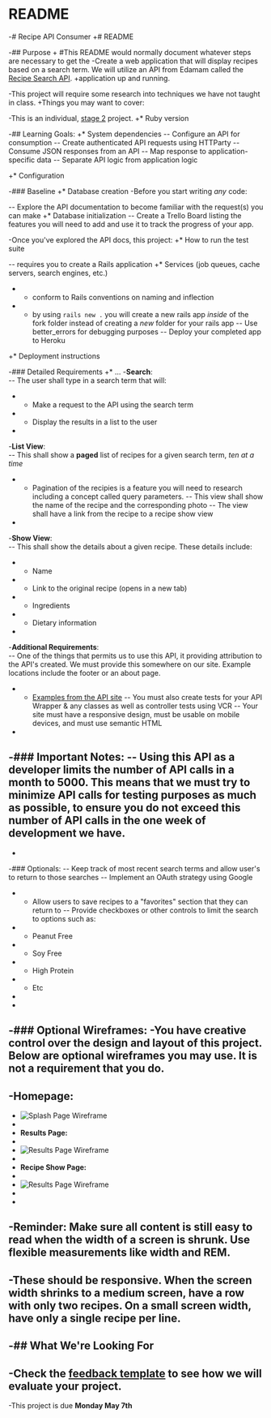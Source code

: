 # README

-# Recipe API Consumer	+# README

-## Purpose	+
#This README would normally document whatever steps are necessary to get the
-Create a web application that will display recipes based on a search term. We will utilize an API from Edamam called the [Recipe Search API](https://developer.edamam.com/edamam-recipe-api).	+application up and running.

-This project will require some research into techniques we have not taught in class.	+Things you may want to cover:

-This is an individual, [stage 2](https://github.com/Ada-Developers-Academy/pedagogy/blob/master/rule-of-three.md) project.	+* Ruby version

-## Learning Goals:	+* System dependencies
-- Configure an API for consumption
-- Create authenticated API requests using HTTParty
-- Consume JSON responses from an API
-- Map response to application-specific data
-- Separate API logic from application logic

+* Configuration

-### Baseline	+* Database creation
-Before you start writing _any_ code:

-- Explore the API documentation to become familiar with the request(s) you can make	+* Database initialization
-- Create a Trello Board listing the features you will need to add and use it to track the progress of your app.

-Once you've explored the API docs, this project:	+* How to run the test suite

-- requires you to create a Rails application	+* Services (job queues, cache servers, search engines, etc.)
-  - conform to Rails conventions on naming and inflection
-  - by using `rails new .` you will create a new rails app _inside_ of the fork folder instead of creating a _new_ folder for your rails app
-- Use better_errors for debugging purposes
-- Deploy your completed app to Heroku

+* Deployment instructions

-### Detailed Requirements  	+* ...
-**Search**:  	
-- The user shall type in a search term that will:
-  - Make a request to the API using the search term
-  - Display the results in a list to the user
-
-**List View**:  	
-- This shall show a **paged** list of recipes for a given search term, _ten at a time_
-  - Pagination of the recipies is a feature you will need to research including a concept called query parameters.
-- This view shall show the name of the recipe and the corresponding photo
-- The view shall have a link from the recipe to a recipe show view
-
-**Show View**:  	
-- This shall show the details about a given recipe. These details include:
-  - Name
-  - Link to the original recipe (opens in a new tab)
-  - Ingredients
-  - Dietary information
-
-**Additional Requirements**:  	
-- One of the things that permits us to use this API, it providing attribution to the API's created. We must provide this somewhere on our site. Example locations include the footer or an about page.
-  - [Examples from the API site](./images/attribution.png)
-- You must also create tests for your API Wrapper & any classes as well as controller tests using VCR
-- Your site must have a responsive design, must be usable on mobile devices, and must use semantic HTML
-
-### Important Notes:
-- Using this API as a developer limits the number of API calls in a month to 5000. This means that we must try to minimize API calls for testing purposes as much as possible, to ensure you do not exceed this number of API calls in the one week of development we have.
-
-
-### Optionals:
-- Keep track of most recent search terms and allow user's to return to those searches
-- Implement an OAuth strategy using Google
-  - Allow users to save recipes to a "favorites" section that they can return to
--  Provide checkboxes or other controls to limit the search to options such as:
-	-  Peanut Free
-	-  Soy Free
-	-  High Protein
-	-  Etc
-
-
-### Optional Wireframes:
-You have creative control over the design and layout of this project. Below are optional wireframes you may use. It is not a requirement that you do.
-
-**Homepage:**
-
-  ![Splash Page Wireframe](assets/Muncher_splash_wireframe.png )
-
-  **Results Page:**
-
-  ![Results Page Wireframe](assets/muncher_results_wireframe.png )
-
-  **Recipe Show Page:**
-
-  ![Results Page Wireframe](assets/muncher_recipe_wireframe.png )
-
-
-Reminder: Make sure all content is still easy to read when the width of a screen is shrunk. Use flexible measurements like width and REM.
-
-These should be responsive. When the screen width shrinks to a medium screen, have a row with only two recipes. On a small screen width, have only a single recipe per line.  	
-
-## What We're Looking For
-
-Check the [feedback template](./feedback.md) to see how we will evaluate your project.
-
-This project is due **Monday May 7th**
